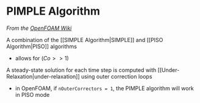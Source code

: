# PIMPLE Algorithm

*From the [OpenFOAM Wiki](https://openfoamwiki.net/index.php/OpenFOAM_guide/The_PIMPLE_algorithm_in_OpenFOAM)*

A combination of the [[SIMPLE Algorithm|SIMPLE]] and [[PISO Algorithm|PISO]] algorithms
- allows for ($Co >>1$)

A steady-state solution for each time step is computed with [[Under-Relaxation|under-relaxation]] using outer correction loops
- in OpenFOAM, if `nOuterCorrectors = 1`, the PIMPLE algorithm will work in PISO mode